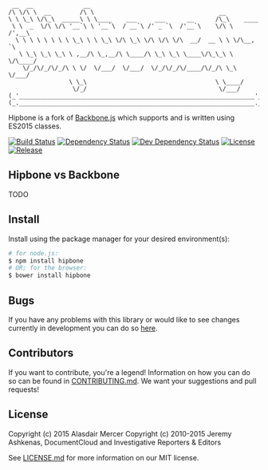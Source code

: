      __  __              __
    /\ \/\ \  __        /\ \                                   __
    \ \ \_\ \/\_\  _____\ \ \____    ___     ___      __      /\_\    ____
     \ \  _  \/\ \/\ '__`\ \ '__`\  / __`\ /' _ `\  /'__`\    \/\ \  /',__\
      \ \ \ \ \ \ \ \ \_\ \ \ \_\ \/\ \_\ \/\ \/\ \/\  __/  __ \ \ \/\__, `\
       \ \_\ \_\ \_\ \ ,__/\ \_,__/\ \____/\ \_\ \_\ \____\/\_\_\ \ \/\____/
        \/_/\/_/\/_/\ \ \/  \/___/  \/___/  \/_/\/_/\/____/\/_/\ \_\ \/___/
                     \ \_\                                    \ \____/
                      \/_/                                     \/___/
    (_'__________________________________________________________________'_)
    (_.__________________________________________________________________._)


Hipbone is a fork of [Backbone.js](http://backbonejs.org) which supports and is written using ES2015 classes.

[![Build Status](https://img.shields.io/travis/neocotic/hipbone/develop.svg?style=flat-square)](https://travis-ci.org/neocotic/hipbone)
[![Dependency Status](https://img.shields.io/david/neocotic/hipbone.svg?style=flat-square)](https://david-dm.org/neocotic/hipbone)
[![Dev Dependency Status](https://img.shields.io/david/dev/neocotic/hipbone.svg?style=flat-square)](https://david-dm.org/neocotic/hipbone#info=devDependencies)
[![License](https://img.shields.io/npm/l/hipbone.svg?style=flat-square)](https://github.com/neocotic/hipbone/blob/master/LICENSE.md)
[![Release](https://img.shields.io/npm/v/hipbone.svg?style=flat-square)](https://www.npmjs.com/package/hipbone)

## Hipbone vs Backbone

TODO

## Install

Install using the package manager for your desired environment(s):

``` bash
# for node.js:
$ npm install hipbone
# OR; for the browser:
$ bower install hipbone
```

## Bugs

If you have any problems with this library or would like to see changes currently in development you can do so
[here](https://github.com/neocotic/hipbone/issues).

## Contributors

If you want to contribute, you're a legend! Information on how you can do so can be found in
[CONTRIBUTING.md](https://github.com/neocotic/hipbone/blob/master/CONTRIBUTING.md). We want your suggestions and pull
requests!

## License

Copyright (c) 2015 Alasdair Mercer
Copyright (c) 2010-2015 Jeremy Ashkenas, DocumentCloud and Investigative Reporters & Editors

See [LICENSE.md](https://github.com/neocotic/hipbone/blob/master/LICENSE.md) for more information on our MIT license.